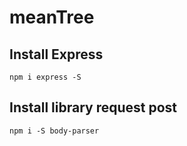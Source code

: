 # meanTree

## Install Express
    npm i express -S

## Install library request post
    npm i -S body-parser

